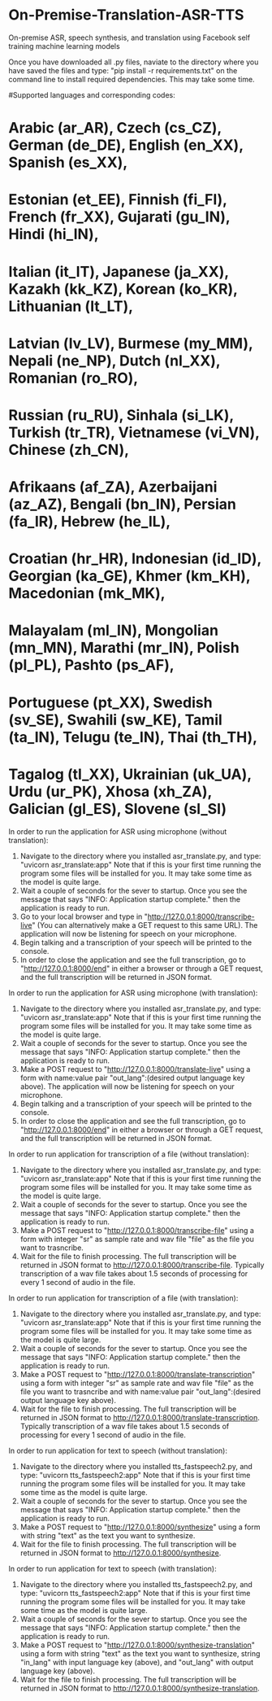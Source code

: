 # On-Premise-Translation-ASR-TTS
On-premise ASR, speech synthesis, and translation using Facebook self training machine learning models

Once you have downloaded all .py files, naviate to the directory where you have saved the files and type: "pip install -r requirements.txt" on the command line to install required dependencies. This may take some time.

#Supported languages and corresponding codes:
#  Arabic (ar_AR), Czech (cs_CZ), German (de_DE), English (en_XX), Spanish (es_XX), 
#  Estonian (et_EE), Finnish (fi_FI), French (fr_XX), Gujarati (gu_IN), Hindi (hi_IN),
#  Italian (it_IT), Japanese (ja_XX), Kazakh (kk_KZ), Korean (ko_KR), Lithuanian (lt_LT),
#  Latvian (lv_LV), Burmese (my_MM), Nepali (ne_NP), Dutch (nl_XX), Romanian (ro_RO),
#  Russian (ru_RU), Sinhala (si_LK), Turkish (tr_TR), Vietnamese (vi_VN), Chinese (zh_CN),
#  Afrikaans (af_ZA), Azerbaijani (az_AZ), Bengali (bn_IN), Persian (fa_IR), Hebrew (he_IL),
#  Croatian (hr_HR), Indonesian (id_ID), Georgian (ka_GE), Khmer (km_KH), Macedonian (mk_MK),
#  Malayalam (ml_IN), Mongolian (mn_MN), Marathi (mr_IN), Polish (pl_PL), Pashto (ps_AF),
#  Portuguese (pt_XX), Swedish (sv_SE), Swahili (sw_KE), Tamil (ta_IN), Telugu (te_IN), Thai (th_TH),
#  Tagalog (tl_XX), Ukrainian (uk_UA), Urdu (ur_PK), Xhosa (xh_ZA), Galician (gl_ES), Slovene (sl_SI)

In order to run the application for ASR using microphone (without translation):
1. Navigate to the directory where you installed asr_translate.py, and type: "uvicorn asr_translate:app" Note that if this is your first time running the program some files will be installed for you. It may take some time as the model is quite large.
2. Wait a couple of seconds for the sever to startup. Once you see the message that says "INFO:     Application startup complete." then the application is ready to run.
3. Go to your local browser and type in "http://127.0.0.1:8000/transcribe-live" (You can alternatively make a GET request to this same URL). The application will now be listening for speech on your microphone.
4. Begin talking and a transcription of your speech will be printed to the console.
5. In order to close the application and see the full transcription, go to "http://127.0.0.1:8000/end" in either a browser or through a GET request, and the full transcription will be returned in JSON format.

In order to run the application for ASR using microphone (with translation):
1. Navigate to the directory where you installed asr_translate.py, and type: "uvicorn asr_translate:app" Note that if this is your first time running the program some files will be installed for you. It may take some time as the model is quite large.
2. Wait a couple of seconds for the sever to startup. Once you see the message that says "INFO:     Application startup complete." then the application is ready to run.
3. Make a POST request to "http://127.0.0.1:8000/translate-live" using a form with name:value pair "out_lang":(desired output language key above). The application will now be listening for speech on your microphone.
4. Begin talking and a transcription of your speech will be printed to the console.
5. In order to close the application and see the full transcription, go to "http://127.0.0.1:8000/end" in either a browser or through a GET request, and the full transcription will be returned in JSON format.

In order to run application for transcription of a file (without translation):
1. Navigate to the directory where you installed asr_translate.py, and type: "uvicorn asr_translate:app" Note that if this is your first time running the program some files will be installed for you. It may take some time as the model is quite large.
2. Wait a couple of seconds for the sever to startup. Once you see the message that says "INFO:     Application startup complete." then the application is ready to run.
3. Make a POST request to "http://127.0.0.1:8000/transcribe-file" using a form with integer "sr" as sample rate and wav file "file" as the file you want to trasncribe.
4. Wait for the file to finish processing. The full transcription will be returned in JSON format to http://127.0.0.1:8000/transcribe-file. Typically transcription of a wav file takes about 1.5 seconds of processing for every 1 second of audio in the file.

In order to run application for transcription of a file (with translation):
1. Navigate to the directory where you installed asr_translate.py, and type: "uvicorn asr_translate:app" Note that if this is your first time running the program some files will be installed for you. It may take some time as the model is quite large.
2. Wait a couple of seconds for the sever to startup. Once you see the message that says "INFO:     Application startup complete." then the application is ready to run.
3. Make a POST request to "http://127.0.0.1:8000/translate-transcription" using a form with integer "sr" as sample rate and wav file "file" as the file you want to trasncribe and with name:value pair "out_lang":(desired output language key above).
4. Wait for the file to finish processing. The full transcription will be returned in JSON format to http://127.0.0.1:8000/translate-transcription. Typically transcription of a wav file takes about 1.5 seconds of processing for every 1 second of audio in the file.

In order to run application for text to speech (without translation):
1. Navigate to the directory where you installed tts_fastspeech2.py, and type: "uvicorn tts_fastspeech2:app" Note that if this is your first time running the program some files will be installed for you. It may take some time as the model is quite large.
2. Wait a couple of seconds for the sever to startup. Once you see the message that says "INFO:     Application startup complete." then the application is ready to run.
3. Make a POST request to "http://127.0.0.1:8000/synthesize" using a form with string "text" as the text you want to synthesize.
4. Wait for the file to finish processing. The full transcription will be returned in JSON format to http://127.0.0.1:8000/synthesize.

In order to run application for text to speech (with translation):
1. Navigate to the directory where you installed tts_fastspeech2.py, and type: "uvicorn tts_fastspeech2:app" Note that if this is your first time running the program some files will be installed for you. It may take some time as the model is quite large.
2. Wait a couple of seconds for the sever to startup. Once you see the message that says "INFO:     Application startup complete." then the application is ready to run.
3. Make a POST request to "http://127.0.0.1:8000/synthesize-translation" using a form with string "text" as the text you want to synthesize, string "in_lang" with input language key (above), and "out_lang" with output language key (above).
4. Wait for the file to finish processing. The full transcription will be returned in JSON format to http://127.0.0.1:8000/synthesize-translation.
